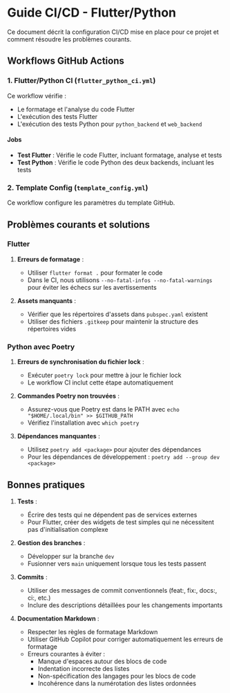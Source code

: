 # Guide CI/CD - Flutter/Python

Ce document décrit la configuration CI/CD mise en place pour ce projet et comment résoudre les problèmes courants.

## Workflows GitHub Actions

### 1. Flutter/Python CI (`flutter_python_ci.yml`)

Ce workflow vérifie :

- Le formatage et l'analyse du code Flutter
- L'exécution des tests Flutter
- L'exécution des tests Python pour `python_backend` et `web_backend`

#### Jobs

- **Test Flutter** : Vérifie le code Flutter, incluant formatage, analyse et tests
- **Test Python** : Vérifie le code Python des deux backends, incluant les tests

### 2. Template Config (`template_config.yml`)

Ce workflow configure les paramètres du template GitHub.

## Problèmes courants et solutions

### Flutter

1. **Erreurs de formatage** :
   - Utiliser `flutter format .` pour formater le code
   - Dans le CI, nous utilisons `--no-fatal-infos --no-fatal-warnings` pour éviter les échecs sur les avertissements

2. **Assets manquants** :
   - Vérifier que les répertoires d'assets dans `pubspec.yaml` existent
   - Utiliser des fichiers `.gitkeep` pour maintenir la structure des répertoires vides

### Python avec Poetry

1. **Erreurs de synchronisation du fichier lock** :
   - Exécuter `poetry lock` pour mettre à jour le fichier lock
   - Le workflow CI inclut cette étape automatiquement

2. **Commandes Poetry non trouvées** :
   - Assurez-vous que Poetry est dans le PATH avec `echo "$HOME/.local/bin" >> $GITHUB_PATH`
   - Vérifiez l'installation avec `which poetry`

3. **Dépendances manquantes** :
   - Utilisez `poetry add <package>` pour ajouter des dépendances
   - Pour les dépendances de développement : `poetry add --group dev <package>`

## Bonnes pratiques

1. **Tests** :
   - Écrire des tests qui ne dépendent pas de services externes
   - Pour Flutter, créer des widgets de test simples qui ne nécessitent pas d'initialisation complexe

2. **Gestion des branches** :
   - Développer sur la branche `dev`
   - Fusionner vers `main` uniquement lorsque tous les tests passent

3. **Commits** :
   - Utiliser des messages de commit conventionnels (feat:, fix:, docs:, ci:, etc.)
   - Inclure des descriptions détaillées pour les changements importants

4. **Documentation Markdown** :
   - Respecter les règles de formatage Markdown
   - Utiliser GitHub Copilot pour corriger automatiquement les erreurs de formatage
   - Erreurs courantes à éviter :
     - Manque d'espaces autour des blocs de code
     - Indentation incorrecte des listes
     - Non-spécification des langages pour les blocs de code
     - Incohérence dans la numérotation des listes ordonnées
